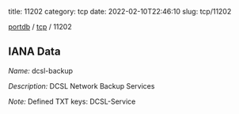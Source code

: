 title: 11202
category: tcp
date: 2022-02-10T22:46:10
slug: tcp/11202

[portdb](/) / [tcp](/category/tcp.html) / 11202


## IANA Data

_Name:_ dcsl-backup

_Description:_ DCSL Network Backup Services

_Note:_ Defined TXT keys: DCSL-Service

